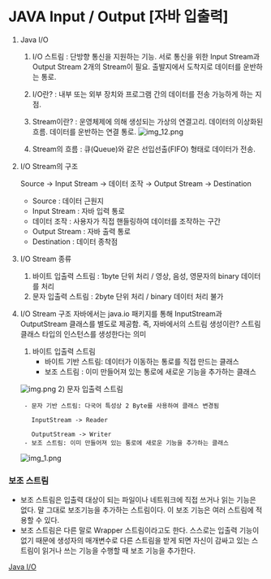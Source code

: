 # JAVA Input / Output [자바 입출력]

1. Java I/O
    1) I/O 스트림
       : 단방향 통신을 지원하는 기능. 서로 통신을 위한 Input Stream과 Output Stream 2개의 Stream이 필요. 출발지에서 도착지로 데이터를 운반하는 통로.

    2) I/O란?
       : 내부 또는 외부 장치와 프로그램 간의 데이터를 전송 가능하게 하는 지점.

    3) Stream이란?
       : 운영체제에 의해 생성되는 가상의 연결고리. 데이터의 이상화된 흐름. 데이터를 운반하는 연결 통로.
       ![img_12.png](../img/img_12.png)

    4) Stream의 흐름
       : 큐(Queue)와 같은 선입선출(FIFO) 형태로 데이터가 전송.

2. I/O Stream의 구조

   Source → Input Stream → 데이터 조작 → Output Stream → Destination

    - Source : 데이터 근원지
    - Input Stream : 자바 입력 통로
    - 데이터 조작 : 사용자가 직접 핸들링하여 데이터를 조작하는 구간
    - Output Stream : 자바 출력 통로
    - Destination : 데이터 종착점

3. I/O Stream 종류
    1) 바이트 입출력 스트림 : 1byte 단위 처리 / 영상, 음성, 영문자의 binary 데이터를 처리
    2) 문자 입출력 스트림  : 2byte 단위 처리 / binary 데이터 처리 불가


4. I/O Stream 구조
   자바에서는 java.io 패키지를 통해 InputStream과 OutputStream 클래스를 별도로 제공함. 즉, 자바에서의 스트림 생성이란? 스트림 클래스 타입의 인스턴스를 생성한다는 의미
    
    1) 바이트 입출력 스트림
        - 바이트 기반 스트림: 데이터가 이동하는 통로를 직접 만드는 클래스
        - 보조 스트림 : 이미 만들어져 있는 통로에 새로운 기능을 추가하는 클래스
       
   ![img.png](../img/img_10.png)
    2) 문자 입출력 스트림

        - 문자 기반 스트림: 다국어 특성상 2 Byte를 사용하여 클래스 변경됨

          InputStream -> Reader

          OutputStream -> Writer
        - 보조 스트림: 이미 만들어져 있는 통로에 새로운 기능을 추가하는 클래스
       
    ![img_1.png](../img/img_11.png)


### 보조 스트림
- 보조 스트림은 입출력 대상이 되는 파일이나 네트워크에 직접 쓰거나 읽는 기능은 없다. 말 그대로 보조기능을 추가하는 스트림이다. 이 보조 기능은 여러 스트림에 적용할 수 있다.
- 보조 스트림은 다른 말로 Wrapper 스트림이라고도 한다. 스스로는 입출력 기능이 없기 때문에 생성자의 매개변수로 다른 스트림을 받게 되면 자신이 감싸고 있는 스트림이 읽거나 쓰는 기능을 수행할 때 보조 기능을 추가한다.

[Java I/O](./2.1%20Stream.md)
